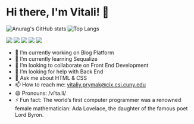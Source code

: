 # Hi there, I'm Vitali! 👋
![Anurag's GitHub stats](https://github-readme-stats.vercel.app/api?username=VitaliPri&show_icons=true&theme=radical)
![Top Langs](https://github-readme-stats.vercel.app/api/top-langs/?username=VitaliPri&layout=compact&theme=radical)

<div class="display:flex">
<img src="https://img.shields.io/badge/html-orange?style=for-the-badge&logo=html&logoColor=white"/>
<img src="https://img.shields.io/badge/CSS-blue?style=for-the-badge&logo=CSS&logoColor=white"/>
<img src="https://img.shields.io/badge/JS-yellow?style=for-the-badge&logo=javascript&logoColor=black"/>
<img src="https://img.shields.io/badge/React-black?style=for-the-badge&logo=react&logoColor=blue"/>
<img src="https://img.shields.io/badge/Tailwind CSS-skyblue?style=for-the-badge&logo=tailwindcss&logoColor=blue"/>
</div>



- 🔭 I’m currently working on Blog Platform
- 🌱 I’m currently learning Sequalize
- 👯 I’m looking to collaborate on Front End Development
- 🤔 I’m looking for help with Back End 
- 💬 Ask me about HTML & CSS
- 📫 How to reach me: vitaliy.prymak@cix.csi.cuny.edu
- 😄 Pronouns: /viˈta.li/
- ⚡ Fun fact: The world’s first computer programmer was a renowned female mathematician: Ada Lovelace, the daughter of the famous poet Lord Byron.

